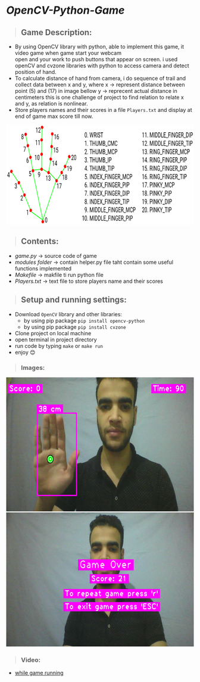 
# *OpenCV-Python-Game*
> ## Game Description:
   * By using OpenCV library with python, able to implement this game, it video game when game start your webcam          
   open and your work to push buttons that appear on screen. i used openCV and cvzone libraries with python to access camera and detect position of hand.
   * To calculate distance of hand from camera, i do sequence of trail and collect data between x and y, where
    x &#x2192; represent distance between point (5) and (17) in image bellow
    y &#x2192; reprecent actual distance in centimeters
    this is one challenge of project to find relation to relate x and y, as relation is nonlinear.
   * Store players names and their scores in a file `Players.txt` and display at end of game max score till now.
<p style="text-align:center;">
   <img src="images/hand_landmarks.png" alt="Logo" width="771.5" height="269">
</p>

> ## Contents:
   * _game.py_ &#x2192; source code of game
   * _modules folder_ &#x2192; contain helper.py file taht contain some useful functions implemented 
   * _Makefile_ &#x2192; makfile ti run python file
   * _Players.txt_ &#x2192; text file to store players name and their scores
   
> ## Setup and running settings:
   * Download `OpenCV` library and other libraries:
        * by using pip package `pip install opencv-python`
        * by using pip package `pip install cvzone`
   * Clone project on local machine 
   * open terminal in project directory
   * run code by typing `make` or `make run`
   * enjoy &#128522;
> ### Images:
<img src="images/screen%200.png" width="640" height="360">
<img src="images/screen%206.png" width="640" height="360">

> ### Video:
  * <a href="https://drive.google.com/file/d/1St52DaiI-QAjCqqSOWrf7c3OeruUm7kQ/view?usp=sharing">
            while game running
   </a>
